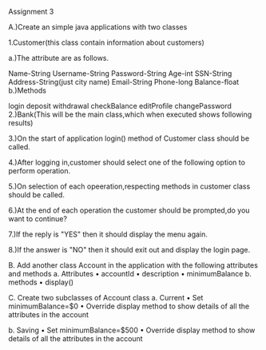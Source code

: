 Assignment 3

A.)Create an simple java applications with two classes

1.Customer(this class contain information about customers)

a.)The attribute are as follows.

Name-String
Username-String
Password-String
Age-int
SSN-String
Address-String(just city name)
Email-String
Phone-long
Balance-float
b.)Methods

login
deposit
withdrawal
checkBalance
editProfile
changePassword
2.)Bank(This will be the main class,which when executed shows following results)

3.)On the start of application login() method of Customer class should be called.

4.)After logging in,customer should select one of the following option to perform operation.

5.)On selection of each opeeration,respecting methods in customer class should be called.

6.)At the end of each operation the customer should be prompted,do you want to continue?

7.)If the reply is "YES" then it should display the menu again.

8.)If the answer is "NO" then it should exit out and display the login page.

B. Add another class Account in the application with the following attributes
and methods
a. Attributes
• accountId
• description
• minimumBalance
b. methods
• display()

C. Create two subclasses of Account class
a. Current
• Set minimumBalance=$0
• Override display method to show details of all the attributes
in the account

b. Saving
• Set minimumBalance=$500
• Override display method to show details of all the attributes
in the account
